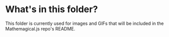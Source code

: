# What's in this folder?
This folder is currently used for images and GIFs that will be included in the Mathemagical.js repo's README.
